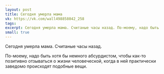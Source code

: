 ```yaml
---
layout: post
title: Сегодня умерла мама
vk: https://vk.com/wall498858042_258
tags: 
excerpt: Сегодня умерла мама. Считаные часы назад. По-моему, надо быть хотя бы немного абсурдистом, чтобы как-то позитивно отзываться о жизни человеческой, когда в ней практически заведомо происходят подобные вещи.
small: true
---
```

Сегодня умерла мама. Считаные часы назад.

По-моему, надо быть хотя бы немного абсурдистом, чтобы как-то позитивно отзываться о жизни человеческой, когда в ней практически заведомо происходят подобные вещи.